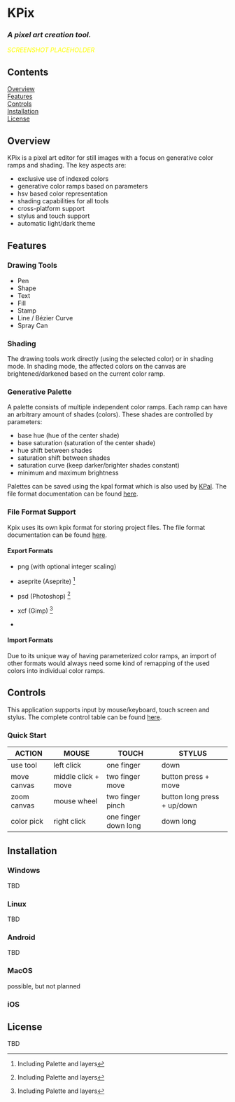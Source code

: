 # KPix

### *A pixel art creation tool.*

<span style="color:yellow">*SCREENSHOT PLACEHOLDER*</span>

## Contents

[Overview](#overview)\
[Features](#features)\
[Controls](#controls)\
[Installation](#installation)\
[License](#license)

## Overview
KPix is a pixel art editor for still images with a focus on generative color ramps and shading. The key aspects are:
- exclusive use of indexed colors
- generative color ramps based on parameters
- hsv based color representation
- shading capabilities for all tools
- cross-platform support 
- stylus and touch support
- automatic light/dark theme

## Features
### Drawing Tools
- Pen
- Shape
- Text
- Fill
- Stamp
- Line / Bézier Curve
- Spray Can

### Shading
The drawing tools work directly (using the selected color) or in shading mode. In shading mode, the affected colors on the canvas are brightened/darkened based on the current color ramp.

### Generative Palette
A palette consists of multiple independent color ramps. Each ramp can have an arbitrary amount of shades (colors). These shades are controlled by parameters:
- base hue (hue of the center shade)
- base saturation (saturation of the center shade)
- hue shift between shades
- saturation shift between shades
- saturation curve (keep darker/brighter shades constant)
- minimum and maximum brightness

Palettes can be saved using the kpal format which is also used by [KPal](https://github.com/krush62/KPal). The file format documentation can be found [here](docs/kpal_file_format.md).


### File Format Support
Kpix uses its own kpix format for storing project files. The file format documentation can be found [here](docs/kpix_file_format.md).
#### Export Formats
- png (with optional integer scaling)
- aseprite (Aseprite) [^1]
- psd (Photoshop) [^1]
- xcf (Gimp) [^1]

- [^1]: Including Palette and layers

#### Import Formats
Due to its unique way of having parameterized color ramps, an import of other formats would always need some kind of remapping of the used colors into individual color ramps. 

## Controls
This application supports input by mouse/keyboard, touch screen and stylus.
The complete control table can be found [here](docs/controls.md).

### Quick Start
| ACTION      | MOUSE               | TOUCH                | STYLUS                      |
|-------------|---------------------|----------------------|-----------------------------|
| use tool    | left click          | one finger           | down                        |
| move canvas | middle click + move | two finger move      | button press + move         |
| zoom canvas | mouse wheel         | two finger pinch     | button long press + up/down |
| color pick  | right click         | one finger down long | down long                   |


## Installation
### Windows
TBD
### Linux
TBD
### Android
TBD
### MacOS
possible, but not planned
### iOS

## License
TBD


